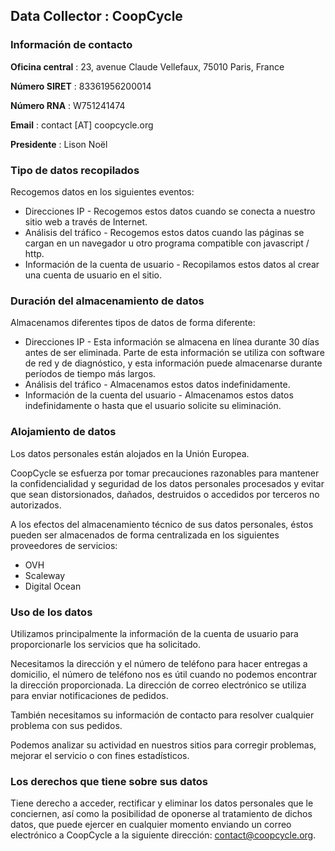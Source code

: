 ## Data Collector : CoopCycle

### Información de contacto

**Oficina central** : 23, avenue Claude Vellefaux, 75010 Paris, France

**Número SIRET** : 83361956200014

**Número RNA** : W751241474

**Email** : contact [AT] coopcycle.org

**Presidente** : Lison Noël

### Tipo de datos recopilados

Recogemos datos en los siguientes eventos:

- Direcciones IP - Recogemos estos datos cuando se conecta a nuestro sitio web a través de Internet.
- Análisis del tráfico - Recogemos estos datos cuando las páginas se cargan en un navegador u otro programa compatible con javascript / http.
- Información de la cuenta de usuario - Recopilamos estos datos al crear una cuenta de usuario en el sitio.

### Duración del almacenamiento de datos

Almacenamos diferentes tipos de datos de forma diferente:

- Direcciones IP - Esta información se almacena en línea durante 30 días antes de ser eliminada. Parte de esta información se utiliza con software de red y de diagnóstico, y esta información puede almacenarse durante períodos de tiempo más largos.
- Análisis del tráfico - Almacenamos estos datos indefinidamente.
- Información de la cuenta del usuario - Almacenamos estos datos indefinidamente o hasta que el usuario solicite su eliminación.

### Alojamiento de datos

Los datos personales están alojados en la Unión Europea.

CoopCycle se esfuerza por tomar precauciones razonables para mantener la confidencialidad y seguridad de los datos personales procesados y evitar que sean distorsionados, dañados, destruidos o accedidos por terceros no autorizados.

A los efectos del almacenamiento técnico de sus datos personales, éstos pueden ser almacenados de forma centralizada en los siguientes proveedores de servicios:

- OVH
- Scaleway
- Digital Ocean

### Uso de los datos

Utilizamos principalmente la información de la cuenta de usuario para proporcionarle los servicios que ha solicitado.

Necesitamos la dirección y el número de teléfono para hacer entregas a domicilio, el número de teléfono nos es útil cuando no podemos encontrar la dirección proporcionada. La dirección de correo electrónico se utiliza para enviar notificaciones de pedidos.

También necesitamos su información de contacto para resolver cualquier problema con sus pedidos.

Podemos analizar su actividad en nuestros sitios para corregir problemas, mejorar el servicio o con fines estadísticos.

### Los derechos que tiene sobre sus datos

Tiene derecho a acceder, rectificar y eliminar los datos personales que le conciernen, así como la posibilidad de oponerse al tratamiento de dichos datos, que puede ejercer en cualquier momento enviando un correo electrónico a CoopCycle a la siguiente dirección: contact@coopcycle.org.

